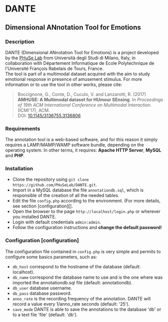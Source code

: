 # DANTE
## Dimensional ANnotation Tool for Emotions
### Description
DANTE (Dimensional ANnotation Tool for Emotions) is a project developed by the [PHuSe Lab](http://www.phuselab.di.unimi.it "PHuSe Lab") from Università degli Studi di Milano, Italy, in collaboration with Département Informatique de Ecole Polytechnique de l'Université François Rabelais de Tours, France.  
The tool is part of a multimodal dataset acquired with the aim to study emotional response in presence of amusement stimulus.
For more information or to use the tool in other works, please cite:

> Boccignone, G., Conte, D., Cuculo, V. and Lanzarotti, R. (2017) **AMHUSE: A Multimodal dataset for HUmour SEnsing**. In *Proceedings of 19th ACM International Conference on Multimodal Interaction.* (ICMI'17), ACM.  
DOI: [10.1145/3136755.3136806](http://doi.org/10.1145/3136755.3136806 "10.1145/3136755.3136806")

### Requirements
The annotation tool is a web-based software, and for this reason it simply requires a LAMP/MAMP/WAMP software bundle, depending on the operating system. In other terms, it requires: **Apache HTTP Server**, **MySQL** and **PHP**.

### Installation
- Clone the repository using `git clone https://github.com/PHuSeLab/DANTE.git`.
- Import in a MySQL database the file `annotationdb.sql`, which is responsible of the creation of all the needed tables.
- Edit the file `config.php` according to the environment. (For more details, see section [configuration][].
- Open the browser to the page `http://localhost/login.php` or wherever you installed DANTE.
- Login with default credentials `admin:admin`.
- Follow the configuration instructions and **change the default password**!

### Configuration [configuration]
The configuration file contained in `config.php` is very simple and permits to configure some basics parameters, such as:
- `db_host` correspond to the hostname of the database (default: localhost).
- `db_name` correspond the database name to use and is the one where was imported the annotationdb.sql file (default: annotationdb).
- `db_user` database username.
- `db_pass` database password.
- `anno_rate` is the recording frequency of the annotation. DANTE will record a value every 1/anno_rate seconds (default: '25').
- `save_mode` DANTE is able to save the annotations to the database 'db' or to a text file 'file' (default: 'db').